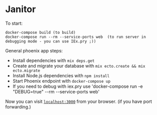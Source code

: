 # Janitor

To start: 
```
docker-compose build (to build)
docker-compose run --rm --service-ports web  (to run server in debugging mode - you can use IEx.pry ;))
```

General phoenix app steps: 
  * Install dependencies with `mix deps.get`
  * Create and migrate your database with `mix ecto.create && mix ecto.migrate`
  * Install Node.js dependencies with `npm install`
  * Start Phoenix endpoint with `docker-compose up`
  * If you need to debug with iex.pry use 'docker-compose run -e "DEBUG=true" --rm --service-ports web'

Now you can visit [`localhost:3000`](http://localhost:3000) from your browser. (if you have port forwarding.)
